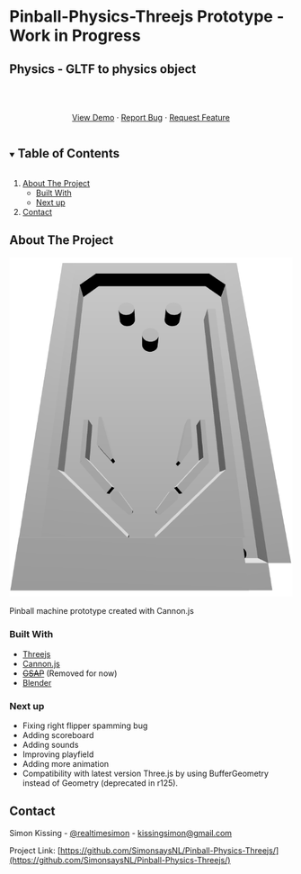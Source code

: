 # Pinball-Physics-Threejs Prototype - Work in Progress
## Physics - GLTF to physics object

<br />
<p align="center">
    <br />
    <a href="https://raw.githack.com/SimonsaysNL/Pinball-Physics-Threejs/main/pinball/index.html">View Demo</a>
    ·
    <a href="https://github.com/SimonsaysNL/Pinball-Physics-Threejs/issues">Report Bug</a>
    ·
    <a href="https://github.com/SimonsaysNL/Pinball-Physics-Threejs/issues">Request Feature</a>
  </p>
</p>



<!-- TABLE OF CONTENTS -->
<details open="open">
  <summary><h2 style="display: inline-block">Table of Contents</h2></summary>
  <ol>
    <li>
      <a href="#about-the-project">About The Project</a>
      <ul>
        <li><a href="#built-with">Built With</a></li>
          <li><a href="#next-up">Next up</a></li>
      </ul>
    </li>
    <li><a href="#contact">Contact</a></li>
  </ol>
</details>



<!-- ABOUT THE PROJECT -->
## About The Project

![](pinball-physics.PNG)

Pinball machine prototype created with Cannon.js


### Built With

* [Threejs](https://threejs.org/)
* [Cannon.js](https://github.com/schteppe/cannon.js)
* ~~[GSAP](https://greensock.com/gsap/)~~ (Removed for now)
* [Blender](https://www.blender.org/)

### Next up

* Fixing right flipper spamming bug
* Adding scoreboard
* Adding sounds
* Improving playfield
* Adding more animation
* Compatibility with latest version Three.js by using BufferGeometry instead of Geometry (deprecated in r125).


<!-- CONTACT -->
## Contact


Simon Kissing - [@realtimesimon](https://twitter.com/realtimesimon) - kissingsimon@gmail.com

Project Link: [https://github.com/SimonsaysNL/Pinball-Physics-Threejs/](https://github.com/SimonsaysNL/Pinball-Physics-Threejs/)
